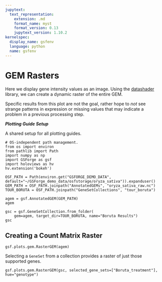 ```yaml
---
jupytext:
  text_representation:
    extension: .md
    format_name: myst
    format_version: 0.13
    jupytext_version: 1.10.2
kernelspec:
  display_name: gsfenv
  language: python
  name: gsfenv
---
```


# GEM Rasters

Here we display gene intensity values as an image.
Using the [datashader](https://datashader.org/) library,
we can create a dynamic raster of the entire GEM.

Specific results from this plot are not the goal,
rather hope to *not* see strange patterns in expression or missing values that may indicate
a problem in a previous processing step.

***Plotting Guide Setup***

A shared setup for all plotting guides.

```{code-cell}
# OS-independent path management.
from os import environ
from pathlib import Path
import numpy as np
import GSForge as gsf
import holoviews as hv
hv.extension('bokeh')

OSF_PATH = Path(environ.get("GSFORGE_DEMO_DATA", default="~/GSForge_demo_data/osfstorage/oryza_sativa")).expanduser()
GEM_PATH = OSF_PATH.joinpath("AnnotatedGEMs", "oryza_sativa_raw.nc")
TOUR_BORUTA = OSF_PATH.joinpath("GeneSetCollections", "tour_boruta")
```

```{code-cell}
agem = gsf.AnnotatedGEM(GEM_PATH)
agem
```

```{code-cell}
gsc = gsf.GeneSetCollection.from_folder(
    gem=agem, target_dir=TOUR_BORUTA, name="Boruta Results")
gsc
```

## Creating a Count Matrix Raster

```{code-cell}
gsf.plots.gem.RasterGEM(agem)
```

Selecting a `GeneSet` from a collection provides a raster of just those supported genes.

```{code-cell}
gsf.plots.gem.RasterGEM(gsc, selected_gene_sets=["Boruta_treatment"], hue="genotype")
```

